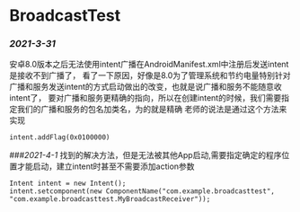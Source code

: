 # BroadcastTest
### *2021-3-31*
安卓8.0版本之后无法使用intent广播在AndroidManifest.xml中注册后发送intent是接收不到广播了，
看了一下原因，好像是8.0为了管理系统和节约电量特别针对广播和服务发送intent的方式启动做出的改变，也就是说广播和服务不能随意收intent了，
要对广播和服务更精确的指向，所以在创建intent的时候，我们需要指定我们的广播和服务的包名加类名，为的就是精确
老师的说法是通过这个方法来实现

`intent.addFlag(0x0100000) `

###*2021-4-1*
找到的解决方法，但是无法被其他App启动,需要指定确定的程序位置才能启动，建立intent时甚至不需要添加action参数

```
Intent intent = new Intent();
intent.setcomponent(new ComponentName("com.example.broadcasttest", "com.example.broadcasttest.MyBroadcastReceiver"));
```
